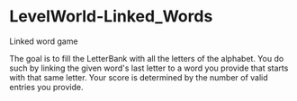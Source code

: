 # LevelWorld-Linked_Words
Linked word game

The goal is to fill the LetterBank with all the letters of the alphabet. 
You do such by linking the given word's last letter to a word you provide that starts with that same letter.
Your score is determined by the number of valid entries you provide.
